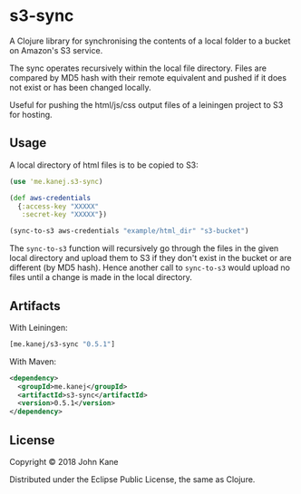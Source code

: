 # s3-sync

A Clojure library for synchronising the contents of a local folder
to a bucket on Amazon's S3 service.

The sync operates recursively within the local file directory.
Files are compared by MD5 hash with their remote equivalent and
pushed if it does not exist or has been changed locally.

Useful for pushing the html/js/css output files of a leiningen project
to S3 for hosting.

## Usage

A local directory of html files is to be copied to S3:
```clojure
(use 'me.kanej.s3-sync)

(def aws-credentials
  {:access-key "XXXXX"
   :secret-key "XXXXX"})

(sync-to-s3 aws-credentials "example/html_dir" "s3-bucket")
```

The `sync-to-s3` function will recursively go
through the files in the given local directory and upload them to S3
if they don't exist in the bucket or are different (by MD5 hash).
Hence another call to `sync-to-s3` would upload no files until
a change is made in the local directory.


## Artifacts

With Leiningen:
```clojure
[me.kanej/s3-sync "0.5.1"]
```

With Maven:
```xml
<dependency>
  <groupId>me.kanej</groupId>
  <artifactId>s3-sync</artifactId>
  <version>0.5.1</version>
</dependency>
```
## License

Copyright © 2018 John Kane

Distributed under the Eclipse Public License, the same as Clojure.
